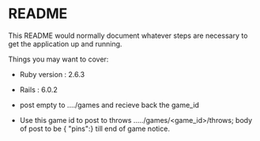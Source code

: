 # README

This README would normally document whatever steps are necessary to get the
application up and running.

Things you may want to cover:

* Ruby version : 2.6.3

* Rails : 6.0.2

* post empty to ..../games   and recieve back the game_id

* Use this game id to post to throws    ...../games/<game_id>/throws;
body of post to be { "pins":<pins>} till end of game notice.
